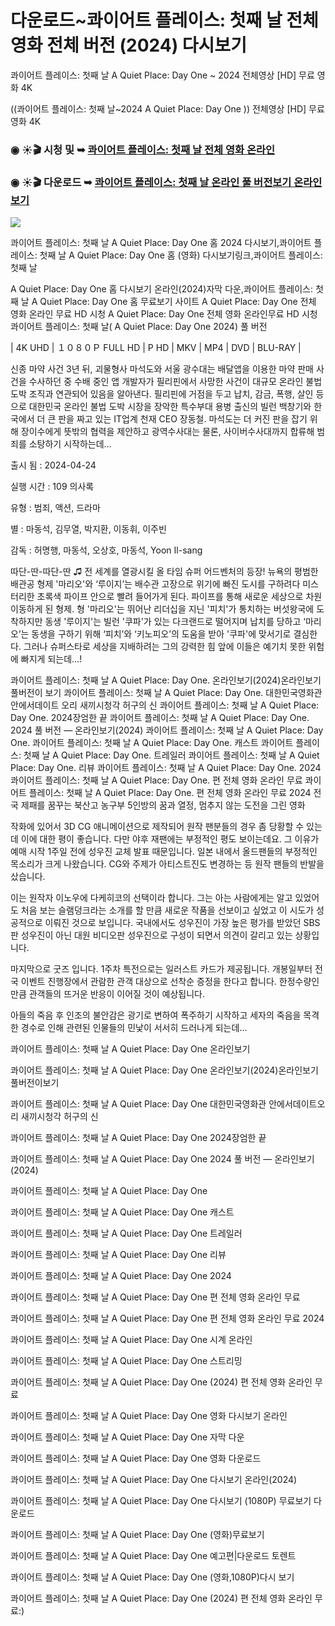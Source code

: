 # 다운로드~콰이어트 플레이스: 첫째 날 전체 영화 전체 버전 (2024) 다시보기

콰이어트 플레이스: 첫째 날 A Quiet Place: Day One ~ 2024 전체영상 [HD] 무료 영화 4K

((콰이어트 플레이스: 첫째 날~2024 A Quiet Place: Day One )) 전체영상 [HD] 무료 영화 4K

### ◉ ☀🎬 시청 및 ➥ [콰이어트 플레이스: 첫째 날 전체 영화 온라인](https://a-movies.com/movie/762441/a-quiet-place-nbsp-day-one.html?GitHo)

### ◉ ☀🎬 다운로드 ➥ [콰이어트 플레이스: 첫째 날 온라인 풀 버전보기 온라인보기](https://a-movies.com/movie/762441/a-quiet-place-nbsp-day-one.html?GitHo)

<a href="https://a-movies.com/movie/762441/a-quiet-place-nbsp-day-one.html?GitHo" rel="nofollow" data-target="animated-image.originalLink"><img src="https://camo.githubusercontent.com/7f6f88830ea72d49540cad466f7218e4623560163f263a8577ac8297d75fe095/68747470733a2f2f7777772e746563686d65686f772e636f6d2f77702d636f6e74656e742f75706c6f6164732f323032342f30332f72676273727465672e676966" data-canonical-src="https://www.techmehow.com/wp-content/uploads/2024/03/rgbsrteg.gif" style="max-width: 100%; display: inline-block;" data-target="animated-image.originalImage"></a>

콰이어트 플레이스: 첫째 날 A Quiet Place: Day One 홈 2024 다시보기,콰이어트 플레이스: 첫째 날 A Quiet Place: Day One 홈 (영화) 다시보기링크,콰이어트 플레이스: 첫째 날

A Quiet Place: Day One 홈 다시보기 온라인(2024)자막 다운,콰이어트 플레이스: 첫째 날 A Quiet Place: Day One 홈 무료보기 사이트 A Quiet Place: Day One 전체 영화 온라인 무료 HD 시청 A Quiet Place: Day One 전체 영화 온라인무료 HD 시청콰이어트 플레이스: 첫째 날( A Quiet Place: Day One 2024) 풀 버전

| 4K UHD | １０８０Ｐ FULL HD | P HD | MKV | MP4 | DVD | BLU-RAY |

신종 마약 사건 3년 뒤, 괴물형사 마석도와 서울 광수대는 배달앱을 이용한 마약 판매 사건을 수사하던 중 수배 중인 앱 개발자가 필리핀에서 사망한 사건이 대규모 온라인 불법 도박 조직과 연관되어 있음을 알아낸다. 필리핀에 거점을 두고 납치, 감금, 폭행, 살인 등으로 대한민국 온라인 불법 도박 시장을 장악한 특수부대 용병 출신의 빌런 백창기와 한국에서 더 큰 판을 짜고 있는 IT업계 천재 CEO 장동철. 마석도는 더 커진 판을 잡기 위해 장이수에게 뜻밖의 협력을 제안하고 광역수사대는 물론, 사이버수사대까지 합류해 범죄를 소탕하기 시작하는데…

출시 됨 : 2024-04-24

실행 시간 : 109 의사록

유형 : 범죄, 액션, 드라마

별 : 마동석, 김무열, 박지환, 이동휘, 이주빈

감독 : 허명행, 마동석, 오상호, 마동석, Yoon Il-sang

따단-딴-따단-딴 ♫ 전 세계를 열광시킬 올 타임 슈퍼 어드벤처의 등장! 뉴욕의 평범한 배관공 형제 '마리오'와 ‘루이지’는 배수관 고장으로 위기에 빠진 도시를 구하려다 미스터리한 초록색 파이프 안으로 빨려 들어가게 된다. 파이프를 통해 새로운 세상으로 차원 이동하게 된 형제. 형 '마리오'는 뛰어난 리더십을 지닌 '피치'가 통치하는 버섯왕국에 도착하지만 동생 '루이지'는 빌런 '쿠파'가 있는 다크랜드로 떨어지며 납치를 당하고 ‘마리오’는 동생을 구하기 위해 ‘피치’와 ‘키노피오’의 도움을 받아 '쿠파'에 맞서기로 결심한다. 그러나 슈퍼스타로 세상을 지배하려는 그의 강력한 힘 앞에 이들은 예기치 못한 위험에 빠지게 되는데...!

콰이어트 플레이스: 첫째 날 A Quiet Place: Day One. 온라인보기(2024)온라인보기 풀버전이 보기 콰이어트 플레이스: 첫째 날 A Quiet Place: Day One. 대한민국영화관 안에서데이트 오리 새끼시청각 허구의 신 콰이어트 플레이스: 첫째 날 A Quiet Place: Day One. 2024장엄한 끝 콰이어트 플레이스: 첫째 날 A Quiet Place: Day One. 2024 풀 버전 — 온라인보기(2024) 콰이어트 플레이스: 첫째 날 A Quiet Place: Day One. 콰이어트 플레이스: 첫째 날 A Quiet Place: Day One. 캐스트 콰이어트 플레이스: 첫째 날 A Quiet Place: Day One. 트레일러 콰이어트 플레이스: 첫째 날 A Quiet Place: Day One. 리뷰 콰이어트 플레이스: 첫째 날 A Quiet Place: Day One. 2024 콰이어트 플레이스: 첫째 날 A Quiet Place: Day One. 편 전체 영화 온라인 무료 콰이어트 플레이스: 첫째 날 A Quiet Place: Day One. 편 전체 영화 온라인 무료 2024 전국 제패를 꿈꾸는 북산고 농구부 5인방의 꿈과 열정, 멈추지 않는 도전을 그린 영화

작화에 있어서 3D CG 애니메이션으로 제작되어 원작 팬분들의 경우 좀 당황할 수 있는데 이에 대한 평이 좋습니다. 다만 야후 재팬에는 부정적인 평도 보이는데요. 그 이유가 예매 시작 1주일 전에 성우진 교체 발표 때문입니다. 일본 내에서 올드팬들의 부정적인 목소리가 크게 나왔습니다. CG와 주제가 아티스트진도 변경하는 등 원작 팬들의 반발을 샀습니다.

이는 원작자 이노우에 다케히코의 선택이라 합니다. 그는 아는 사람에게는 알고 있었어도 처음 보는 슬램덩크라는 소개를 할 만큼 새로운 작품을 선보이고 싶었고 이 시도가 성공적으로 이뤄진 것으로 보입니다. 국내에서도 성우진이 가장 높은 평가를 받았던 SBS판 성우진이 아닌 대원 비디오판 성우진으로 구성이 되면서 의견이 갈리고 있는 상황입니다.

마지막으로 굿즈 입니다. 1주차 특전으로는 일러스트 카드가 제공됩니다. 개봉일부터 전국 이벤트 진행장에서 관람한 관객 대상으로 선착순 증정을 한다고 합니다. 한정수량인 만큼 관객들의 뜨거운 반응이 이어질 것이 예상됩니다.

아들의 죽음 후 인조의 불안감은 광기로 변하여 폭주하기 시작하고 세자의 죽음을 목격한 경수로 인해 관련된 인물들의 민낯이 서서히 드러나게 되는데...

콰이어트 플레이스: 첫째 날 A Quiet Place: Day One 온라인보기

콰이어트 플레이스: 첫째 날 A Quiet Place: Day One 온라인보기(2024)온라인보기 풀버전이보기

콰이어트 플레이스: 첫째 날 A Quiet Place: Day One 대한민국영화관 안에서데이트오리 새끼시청각 허구의 신

콰이어트 플레이스: 첫째 날 A Quiet Place: Day One 2024장엄한 끝

콰이어트 플레이스: 첫째 날 A Quiet Place: Day One 2024 풀 버전 — 온라인보기(2024)

콰이어트 플레이스: 첫째 날 A Quiet Place: Day One

콰이어트 플레이스: 첫째 날 A Quiet Place: Day One 캐스트

콰이어트 플레이스: 첫째 날 A Quiet Place: Day One 트레일러

콰이어트 플레이스: 첫째 날 A Quiet Place: Day One 리뷰

콰이어트 플레이스: 첫째 날 A Quiet Place: Day One 2024

콰이어트 플레이스: 첫째 날 A Quiet Place: Day One 편 전체 영화 온라인 무료

콰이어트 플레이스: 첫째 날 A Quiet Place: Day One 편 전체 영화 온라인 무료 2024

콰이어트 플레이스: 첫째 날 A Quiet Place: Day One 시계 온라인

콰이어트 플레이스: 첫째 날 A Quiet Place: Day One 스트리밍

콰이어트 플레이스: 첫째 날 A Quiet Place: Day One (2024) 편 전체 영화 온라인 무료

콰이어트 플레이스: 첫째 날 A Quiet Place: Day One 영화 다시보기 온라인

콰이어트 플레이스: 첫째 날 A Quiet Place: Day One 자막 다운

콰이어트 플레이스: 첫째 날 A Quiet Place: Day One 영화 다운로드

콰이어트 플레이스: 첫째 날 A Quiet Place: Day One 다시보기 온라인(2024)

콰이어트 플레이스: 첫째 날 A Quiet Place: Day One 다시보기 (1080P) 무료보기 다운로드

콰이어트 플레이스: 첫째 날 A Quiet Place: Day One (영화)무료보기

콰이어트 플레이스: 첫째 날 A Quiet Place: Day One 예고편|다운로드 토렌트

콰이어트 플레이스: 첫째 날 A Quiet Place: Day One (영화,1080P)다시 보기

콰이어트 플레이스: 첫째 날 A Quiet Place: Day One (2024) 편 전체 영화 온라인 무료:)
